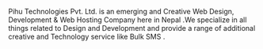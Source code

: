 Pihu Technologies Pvt. Ltd. is an emerging and Creative Web Design, Development & Web Hosting Company here in Nepal .We specialize in all things related to Design and Development and provide a range of additional creative and Technology service like Bulk SMS .


